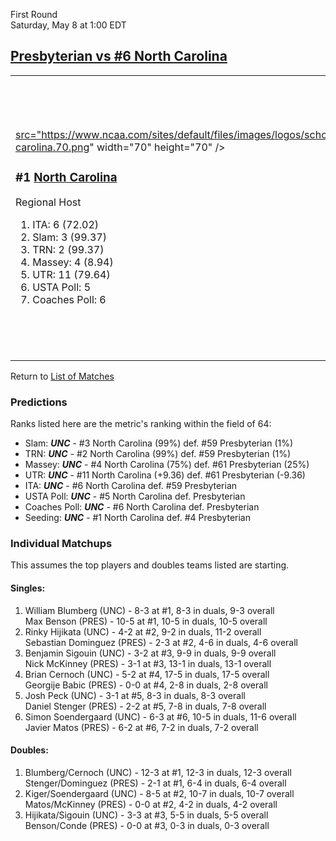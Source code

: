 First Round  
Saturday, May 8 at 1:00 EDT
## [Presbyterian vs #6 North Carolina](https://www.ncaa.com/game/5833393) 

<table><tr><td>  

<a href="../index.md"><img style="background-color: #000">src="https://www.ncaa.com/sites/default/files/images/logos/schools/n/north-carolina.70.png" width="70" height="70" /></a>  

<h3>#1 <a href="../index.md">North Carolina</a></h3>  

Regional Host  

<ol>  
<li>ITA: 6 (72.02)</li>  
<li>Slam: 3 (99.37)</li>  
<li>TRN: 2 (99.37)</li>  
<li>Massey: 4 (8.94)</li>  
<li>UTR: 11 (79.64)</li>  
<li>USTA Poll: 5</li>  
<li>Coaches Poll: 6</li>  
</ol>  

</td><td>  

<a href="../index.md"><img src="https://www.ncaa.com/sites/default/files/images/logos/schools/p/presbyterian.70.png" width="70" height="70" /></a>  

<h3>#4 <a href="../index.md">Presbyterian</a></h3>  

Automatic Qualifier  

<ol>  
<li>ITA: 59 (3.97)</li>  
<li>Slam: 59 (82.26)</li>  
<li>TRN: 59 (77.90)</li>  
<li>Massey: 61 (5.23)</li>  
<li>UTR: 61 (70.28)</li>  
</ol>  

</td></tr></table>  

Return to [List of Matches](../index.md)  

### Predictions  

Ranks listed here are the metric's ranking within the field of 64:  
- Slam: ***UNC*** - #3 North Carolina (99%) def. #59 Presbyterian (1%)  
- TRN: ***UNC*** - #2 North Carolina (99%) def. #59 Presbyterian (1%)  
- Massey: ***UNC*** - #4 North Carolina (75%) def. #61 Presbyterian (25%)  
- UTR: ***UNC*** - #11 North Carolina (+9.36) def. #61 Presbyterian (-9.36)  
- ITA: ***UNC*** - #6 North Carolina def. #59 Presbyterian  
- USTA Poll: ***UNC*** - #5 North Carolina def. Presbyterian  
- Coaches Poll: ***UNC*** - #6 North Carolina def. Presbyterian  
- Seeding: ***UNC*** - #1 North Carolina def. #4 Presbyterian  

### Individual Matchups  

This assumes the top players and doubles teams listed are starting.  

#### Singles:  
1. William Blumberg (UNC) - 8-3 at #1, 8-3 in duals, 9-3 overall  
   Max Benson (PRES) - 10-5 at #1, 10-5 in duals, 10-5 overall
2. Rinky Hijikata (UNC) - 4-2 at #2, 9-2 in duals, 11-2 overall  
   Sebastian Dominguez (PRES) - 2-3 at #2, 4-6 in duals, 4-6 overall
3. Benjamin Sigouin (UNC) - 3-2 at #3, 9-9 in duals, 9-9 overall  
   Nick McKinney (PRES) - 3-1 at #3, 13-1 in duals, 13-1 overall
4. Brian Cernoch (UNC) - 5-2 at #4, 17-5 in duals, 17-5 overall  
   Georgije Babic (PRES) - 0-0 at #4, 2-8 in duals, 2-8 overall
5. Josh Peck (UNC) - 3-1 at #5, 8-3 in duals, 8-3 overall  
   Daniel Stenger (PRES) - 2-2 at #5, 7-8 in duals, 7-8 overall
6. Simon Soendergaard (UNC) - 6-3 at #6, 10-5 in duals, 11-6 overall  
   Javier Matos (PRES) - 6-2 at #6, 7-2 in duals, 7-2 overall

#### Doubles:  
1. Blumberg/Cernoch (UNC) - 12-3 at #1, 12-3 in duals, 12-3 overall  
   Stenger/Dominguez (PRES) - 2-1 at #1, 6-4 in duals, 6-4 overall
2. Kiger/Soendergaard (UNC) - 8-5 at #2, 10-7 in duals, 10-7 overall  
   Matos/McKinney (PRES) - 0-0 at #2, 4-2 in duals, 4-2 overall
3. Hijikata/Sigouin (UNC) - 3-3 at #3, 5-5 in duals, 5-5 overall  
   Benson/Conde (PRES) - 0-0 at #3, 0-3 in duals, 0-3 overall